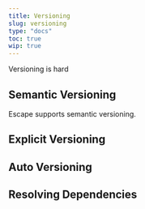 ```yaml
---
title: Versioning
slug: versioning
type: "docs"
toc: true
wip: true
---
```


Versioning is hard

## Semantic Versioning

Escape supports semantic versioning. 

## Explicit Versioning

## Auto Versioning

## Resolving Dependencies

